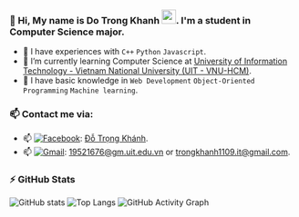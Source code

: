 ### 🎾 Hi, My name is Do Trong Khanh <img src="https://media.giphy.com/media/hvRJCLFzcasrR4ia7z/giphy.gif" width="25px">. I'm a student in Computer Science major.
  - 🎾 I have experiences with ```C++``` ```Python``` ```Javascript```.
  - 🎾 I’m currently learning Computer Science at [University of Information Technology - Vietnam National University (UIT - VNU-HCM)](https://en.uit.edu.vn/overview-vnuhcm-university-information-technology).
  - 🎾 I have basic knowledge in ```Web Development``` `Object-Oriented Programming` ```Machine learning```.

### 📫 Contact me via:
   - 📫 [<img alt="Facebook" src="https://img.shields.io/badge/Facebook-%231877F2.svg?&style=for-the-badge&logo=Facebook&logoColor=white"/>](https://www.facebook.com/khanh.do.7923030): [Đỗ Trọng Khánh](https://www.facebook.com/khanh.do.7923030).
   - 📫 [<img alt="Gmail" src="https://img.shields.io/badge/Gmail-D14836?style=for-the-badge&logo=gmail&logoColor=white"/>](trongkhanh1109.it@gmail.com): [19521676@gm.uit.edu.vn](mailto:19521676@gm.uit.edu.vn) or [trongkhanh1109.it@gmail.com](mailto:trongkhanh1109.it@gmail.com).

### :zap: GitHub Stats
![GitHub stats](https://github-readme-stats.vercel.app/api?username=trong-khanh-1109&show_icons=true&theme=tokyonight&hide=issues)
![Top Langs](https://github-readme-stats.vercel.app/api/top-langs/?username=trong-khanh-1109&layout=compact&hide=jupyter%20notebook&html&title_color=71A4FC&text_color=3ABCAD&bg_color=1A1B27)
![GitHub Activity Graph](https://activity-graph.herokuapp.com/graph?username=trong-khanh-1109&bg_color=1A1B27)  
